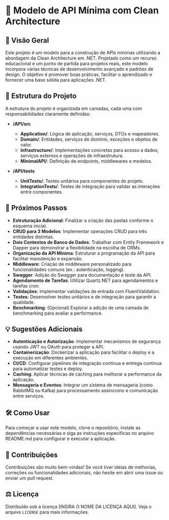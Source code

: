 
# 🚀 Modelo de API Mínima com Clean Architecture

## 📖 Visão Geral

Este projeto é um modelo para a construção de APIs mínimas utilizando a abordagem da Clean Architecture em .NET. Projetado como um recurso educacional e um ponto de partida para projetos reais, este modelo incorpora várias técnicas de desenvolvimento avançado e padrões de design. O objetivo é promover boas práticas, facilitar o aprendizado e fornecer uma base sólida para aplicações .NET.

## 📁 Estrutura do Projeto

A estrutura do projeto é organizada em camadas, cada uma com responsabilidades claramente definidas:

-   **/API/src**
    
    -   **Application/**: Lógica de aplicação, serviços, DTOs e mapeadores.
    -   **Domain/**: Entidades, serviços de domínio, exceções e objetos de valor.
    -   **Infrastructure/**: Implementações concretas para acesso a dados, serviços externos e operações de infraestrutura.
    -   **MinimalAPI/**: Definição de endpoints, middlewares e modelos.
-   **/API/tests**
    
    -   **UnitTests/**: Testes unitários para componentes do projeto.
    -   **IntegrationTests/**: Testes de integração para validar as interações entre componentes.

## 🚧 Próximos Passos

-   **Estruturação Adicional**: Finalizar a criação das pastas conforme o esquema inicial.
-   **CRUD para 3 Modelos**: Implementar operações CRUD para três entidades distintas.
-   **Dois Contextos de Banco de Dados**: Trabalhar com Entity Framework e Dapper para demonstrar a flexibilidade na escolha de ORMs.
-   **Organização da API Mínima**: Estruturar a programação da API para facilitar manutenção e expansão.
-   **Middleware**: Criação de middleware personalizado para funcionalidades comuns (ex.: autenticação, logging).
-   **Swagger**: Adição do Swagger para documentação e teste da API.
-   **Agendamento de Tarefas**: Utilizar Quartz.NET para agendamentos e tarefas cron.
-   **Validações**: Implementar validações de entrada com FluentValidation.
-   **Testes**: Desenvolver testes unitários e de integração para garantir a qualidade.
-   **Benchmarking**: (Opcional) Explorar a adição de uma camada de benchmarking para avaliar a performance.

## 💡 Sugestões Adicionais

-   **Autenticação e Autorização**: Implementar mecanismos de segurança usando JWT ou OAuth para proteger a API.
-   **Containerização**: Dockerizar a aplicação para facilitar o deploy e a execução em diferentes ambientes.
-   **CI/CD**: Configurar pipelines de integração contínua e entrega contínua para automatizar testes e deploy.
-   **Caching**: Aplicar técnicas de caching para melhorar a performance da aplicação.
-   **Mensageria e Eventos**: Integrar um sistema de mensageria (como RabbitMQ ou Kafka) para processamento assíncrono e comunicação entre serviços.

## 🛠️ Como Usar

Para começar a usar este modelo, clone o repositório, instale as dependências necessárias e siga as instruções específicas no arquivo README.md para configurar e executar a aplicação.

## 🤝 Contribuições

Contribuições são muito bem-vindas! Se você tiver ideias de melhorias, correções ou funcionalidades adicionais, não hesite em abrir uma issue ou enviar um pull request.

## ⚖️ Licença

Distribuído sob a licença [INSIRA O NOME DA LICENÇA AQUI]. Veja o arquivo `LICENSE` para mais informações.
